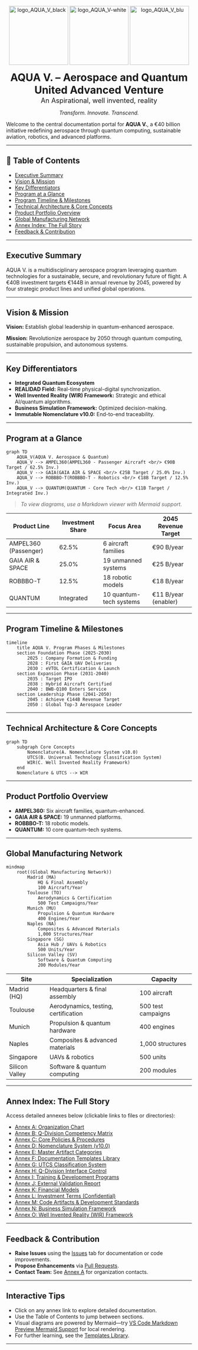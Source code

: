 <p align="center">
  <img width="160" height="160" alt="logo_AQUA_V_black" src="https://github.com/user-attachments/assets/2d6ec959-700a-4253-a84d-23e6fb884e47" />
  <img width="160" height="160" alt="logo_AQUA_V-white" src="https://github.com/user-attachments/assets/412c4666-bbf3-4f62-9e9c-cc23cffee964" />
  <img width="160" height="160" alt="logo_AQUA_V_blu" src="https://github.com/user-attachments/assets/3861ef84-0c01-476d-a4cf-7d4f107d5b60" />
</p>

<p align="center">
  <strong style="font-size:2em">AQUA V. – Aerospace and Quantum United Advanced Venture</strong><br>
  <span style="font-size:1.3em">An Aspirational, well invented, reality</span>
</p>

<p align="center"><i>Transform. Innovate. Transcend.</i></p>

Welcome to the central documentation portal for **AQUA V.**, a €40 billion initiative redefining aerospace through quantum computing, sustainable aviation, robotics, and advanced platforms.

---

## 📖 Table of Contents

- [Executive Summary](#executive-summary)
- [Vision & Mission](#vision--mission)
- [Key Differentiators](#key-differentiators)
- [Program at a Glance](#program-at-a-glance)
- [Program Timeline & Milestones](#program-timeline--milestones)
- [Technical Architecture & Core Concepts](#technical-architecture--core-concepts)
- [Product Portfolio Overview](#product-portfolio-overview)
- [Global Manufacturing Network](#global-manufacturing-network)
- [Annex Index: The Full Story](#annex-index-the-full-story)
- [Feedback & Contribution](#feedback--contribution)

---

## Executive Summary

AQUA V. is a multidisciplinary aerospace program leveraging quantum technologies for a sustainable, secure, and revolutionary future of flight. A €40B investment targets €144B in annual revenue by 2045, powered by four strategic product lines and unified global operations.

---

## Vision & Mission

**Vision:** Establish global leadership in quantum-enhanced aerospace.

**Mission:** Revolutionize aerospace by 2050 through quantum computing, sustainable propulsion, and autonomous systems.

---

## Key Differentiators

- **Integrated Quantum Ecosystem**
- **REALIDAD Field:** Real-time physical-digital synchronization.
- **Well Invented Reality (WIR) Framework:** Strategic and ethical AI/quantum algorithms.
- **Business Simulation Framework:** Optimized decision-making.
- **Immutable Nomenclature v10.0:** End-to-end traceability.

---

## Program at a Glance

```mermaid
graph TD
    AQUA_V(AQUA V. Aerospace & Quantum)
    AQUA_V --> AMPEL360(AMPEL360 - Passenger Aircraft <br/> €90B Target / 62.5% Inv.)
    AQUA_V --> GAIA(GAIA AIR & SPACE <br/> €25B Target / 25.0% Inv.)
    AQUA_V --> ROBBBO-T(ROBBBO-T - Robotics <br/> €18B Target / 12.5% Inv.)
    AQUA_V --> QUANTUM(QUANTUM - Core Tech <br/> €11B Target / Integrated Inv.)
```
> *To view diagrams, use a Markdown viewer with Mermaid support.*

| Product Line        | Investment Share | Focus Area | 2045 Revenue Target  |
|---------------------|-----------------|------------|----------------------|
| AMPEL360 (Passenger) | 62.5%           | 6 aircraft families | €90 B/year |
| GAIA AIR & SPACE     | 25.0%           | 19 unmanned systems | €25 B/year |
| ROBBBO-T            | 12.5%           | 18 robotic models | €18 B/year |
| QUANTUM             | Integrated      | 10 quantum-tech systems | €11 B/year (enabler) |

---

## Program Timeline & Milestones

```mermaid
timeline
    title AQUA V. Program Phases & Milestones
    section Foundation Phase (2025-2030)
        2025 : Company Formation & Funding
        2028 : First GAIA UAV Deliveries
        2030 : eVTOL Certification & Launch
    section Expansion Phase (2031-2040)
        2035 : Target IPO
        2038 : Hybrid Aircraft Certified
        2040 : BWB-Q100 Enters Service
    section Leadership Phase (2041-2050)
        2045 : Achieve €144B Revenue Target
        2050 : Global Top-3 Aerospace Leader
```

---

## Technical Architecture & Core Concepts

```mermaid
graph TD
    subgraph Core Concepts
        Nomenclature(A. Nomenclature System v10.0)
        UTCS(B. Universal Technology Classification System)
        WIR(C. Well Invented Reality Framework)
    end
    Nomenclature & UTCS --> WIR
```

---

## Product Portfolio Overview

- **AMPEL360:** Six aircraft families, quantum-enhanced.
- **GAIA AIR & SPACE:** 19 unmanned platforms.
- **ROBBBO-T:** 18 robotic models.
- **QUANTUM:** 10 core quantum-tech systems.

---

## Global Manufacturing Network

```mermaid
mindmap
    root((Global Manufacturing Network))
        Madrid (MA)
            HQ & Final Assembly
            100 Aircraft/Year
        Toulouse (TO)
            Aerodynamics & Certification
            500 Test Campaigns/Year
        Munich (MU)
            Propulsion & Quantum Hardware
            400 Engines/Year
        Naples (NA)
            Composites & Advanced Materials
            1,000 Structures/Year
        Singapore (SG)
            Asia Hub / UAVs & Robotics
            500 Units/Year
        Silicon Valley (SV)
            Software & Quantum Computing
            200 Modules/Year
```

| Site           | Specialization                         | Capacity           |
|----------------|---------------------------------------|--------------------|
| Madrid (HQ)    | Headquarters & final assembly         | 100 aircraft       |
| Toulouse       | Aerodynamics, testing, certification  | 500 test campaigns |
| Munich         | Propulsion & quantum hardware         | 400 engines        |
| Naples         | Composites & advanced materials       | 1,000 structures   |
| Singapore      | UAVs & robotics                       | 500 units          |
| Silicon Valley | Software & quantum computing          | 200 modules        |

---

## Annex Index: The Full Story

Access detailed annexes below (clickable links to files or directories):

- [Annex A: Organization Chart](annexes/AnnexA_OrganizationChart.md)
- [Annex B: Q-Division Competency Matrix](annexes/AnnexB_QDivisionCompetencyMatrix.md)
- [Annex C: Core Policies & Procedures](annexes/AnnexC_CorePolicies.md)
- [Annex D: Nomenclature System (v10.0)](annexes/AnnexD_NomenclatureSystem_v10.md)
- [Annex E: Master Artifact Categories](annexes/AnnexE_MasterArtifactCategories.md)
- [Annex F: Documentation Templates Library](annexes/AnnexF_DocumentationTemplatesLibrary/)
- [Annex G: UTCS Classification System](annexes/AnnexG_UTCS_ClassificationSystem.md)
- [Annex H: Q-Division Interface Control](annexes/AnnexH_QDivisionInterfaceControl.md)
- [Annex I: Training & Development Programs](annexes/AnnexI_TrainingDevelopmentPrograms.md)
- [Annex J: External Validation Report](annexes/AnnexJ_ExternalValidationReport.md)
- [Annex K: Financial Models](annexes/AnnexK_FinancialModels.md)
- [Annex L: Investment Terms (Confidential)](annexes/AnnexL_InvestmentTerms.md)
- [Annex M: Code Artifacts & Development Standards](annexes/AnnexM_CodeArtifactsDevelopmentStandards.md)
- [Annex N: Business Simulation Framework](annexes/AnnexN_BusinessSimulationFramework.md)
- [Annex O: Well Invented Reality (WIR) Framework](annexes/AnnexO_WellInventedRealityFramework.md)

---

## Feedback & Contribution

- **Raise Issues** using the [Issues](../../issues) tab for documentation or code improvements.
- **Propose Enhancements** via [Pull Requests](../../pulls).
- **Contact Team:** See [Annex A](annexes/AnnexA_OrganizationChart.md) for organization contacts.

---

## Interactive Tips

- Click on any annex link to explore detailed documentation.
- Use the Table of Contents to jump between sections.
- Visual diagrams are powered by Mermaid—try [VS Code Markdown Preview Mermaid Support](https://marketplace.visualstudio.com/items?itemName=vstirbu.vscode-mermaid-preview) for local rendering.
- For further learning, see the [Templates Library](annexes/AnnexF_DocumentationTemplatesLibrary/).

---

